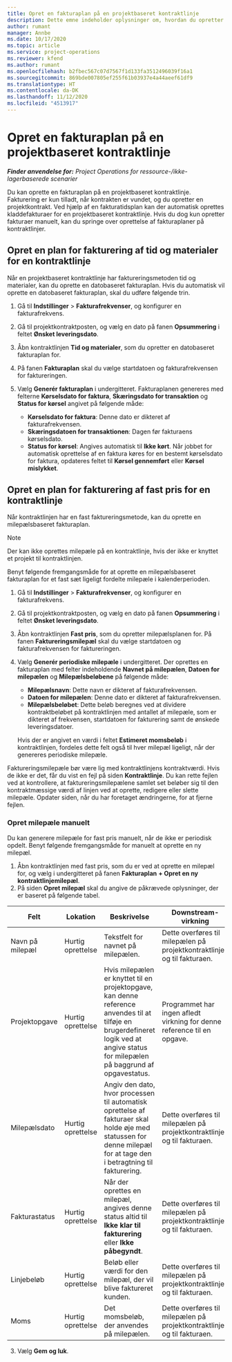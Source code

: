 ```yaml
---
title: Opret en fakturaplan på en projektbaseret kontraktlinje
description: Dette emne indeholder oplysninger om, hvordan du opretter fakturaplaner og milepæle på kontraktlinjer.
author: rumant
manager: Annbe
ms.date: 10/17/2020
ms.topic: article
ms.service: project-operations
ms.reviewer: kfend
ms.author: rumant
ms.openlocfilehash: b2fbec567c07d7567f1d133fa3512496039f16a1
ms.sourcegitcommit: 869bde007805ef255f61b03937e4a44aeef61df9
ms.translationtype: HT
ms.contentlocale: da-DK
ms.lasthandoff: 11/12/2020
ms.locfileid: "4513917"
---
```

# <a name="create-an-invoice-schedule-on-a-project-based-contract-line"></a>Opret en fakturaplan på en projektbaseret kontraktlinje 

_**Finder anvendelse for:** Project Operations for ressource-/ikke-lagerbaserede scenarier_

Du kan oprette en fakturaplan på en projektbaseret kontraktlinje. Fakturering er kun tilladt, når kontrakten er vundet, og du opretter en projektkontrakt. Ved hjælp af en fakturatidsplan kan der automatisk oprettes kladdefakturaer for en projektbaseret kontraktlinje. Hvis du dog kun opretter fakturaer manuelt, kan du springe over oprettelse af fakturaplaner på kontraktlinjer.

## <a name="create-a-time-and-material-invoice-schedule-for-a-contract-line"></a>Opret en plan for fakturering af tid og materialer for en kontraktlinje

Når en projektbaseret kontraktlinje har faktureringsmetoden tid og materialer, kan du oprette en datobaseret fakturaplan. Hvis du automatisk vil oprette en datobaseret fakturaplan, skal du udføre følgende trin.

1. Gå til **Indstillinger** > **Fakturafrekvenser**, og konfigurer en fakturafrekvens.
2. Gå til projektkontraktposten, og vælg en dato på fanen **Opsummering** i feltet **Ønsket leveringsdato**.
3. Åbn kontraktlinjen **Tid og materialer**, som du opretter en datobaseret fakturaplan for. 
4. På fanen **Fakturaplan** skal du vælge startdatoen og fakturafrekvensen for faktureringen.
5. Vælg **Generér fakturaplan** i undergitteret. Fakturaplanen genereres med felterne **Kørselsdato for faktura**, **Skæringsdato for transaktion** og **Status for kørsel** angivet på følgende måde:

    - **Kørselsdato for faktura**: Denne dato er dikteret af fakturafrekvensen.
    - **Skæringsdatoen for transaktionen**: Dagen før fakturaens kørselsdato.
    - **Status for kørsel**: Angives automatisk til **Ikke kørt**. Når jobbet for automatisk oprettelse af en faktura køres for en bestemt kørselsdato for faktura, opdateres feltet til **Kørsel gennemført** eller **Kørsel mislykket**.

## <a name="create-a-fixed-price-invoice-schedule-for-a-contract-line"></a>Opret en plan for fakturering af fast pris for en kontraktlinje

Når kontraktlinjen har en fast faktureringsmetode, kan du oprette en milepælsbaseret fakturaplan. 

> [!NOTE]
> Der kan ikke oprettes milepæle på en kontraktlinje, hvis der ikke er knyttet et projekt til kontraktlinjen.

Benyt følgende fremgangsmåde for at oprette en milepælsbaseret fakturaplan for et fast sæt ligeligt fordelte milepæle i kalenderperioden.

1. Gå til **Indstillinger** > **Fakturafrekvenser**, og konfigurer en fakturafrekvens.
2. Gå til projektkontraktposten, og vælg en dato på fanen **Opsummering** i feltet **Ønsket leveringsdato**.
3. Åbn kontraktlinjen **Fast pris**, som du opretter milepælsplanen for. På fanen **Faktureringsmilepæl** skal du vælge startdatoen og fakturafrekvensen for faktureringen. 
4. Vælg **Generér periodiske milepæle** i undergitteret. Der oprettes en fakturaplan med felter indeholdende **Navnet på milepælen**, **Datoen for milepælen** og **Milepælsbeløbene** på følgende måde:

    - **Milepælsnavn**: Dette navn er dikteret af fakturafrekvensen.
    - **Datoen for milepælen**: Denne dato er dikteret af fakturafrekvensen.
    - **Milepælsbeløbet**: Dette beløb beregnes ved at dividere kontraktbeløbet på kontraktlinjen med antallet af milepæle, som er dikteret af frekvensen, startdatoen for fakturering samt de ønskede leveringsdatoer.

    Hvis der er angivet en værdi i feltet **Estimeret momsbeløb** i kontraktlinjen, fordeles dette felt også til hver milepæl ligeligt, når der genereres periodiske milepæle.

Faktureringsmilepæle bør være lig med kontraktlinjens kontraktværdi. Hvis de ikke er det, får du vist en fejl på siden **Kontraktlinje**. Du kan rette fejlen ved at kontrollere, at faktureringsmilepælene samlet set beløber sig til den kontraktmæssige værdi af linjen ved at oprette, redigere eller slette milepæle. Opdater siden, når du har foretaget ændringerne, for at fjerne fejlen.

### <a name="manually-create-milestones"></a>Opret milepæle manuelt

Du kan generere milepæle for fast pris manuelt, når de ikke er periodisk opdelt. Benyt følgende fremgangsmåde for manuelt at oprette en ny milepæl.

1. Åbn kontraktlinjen med fast pris, som du er ved at oprette en milepæl for, og vælg i undergitteret på fanen **Fakturaplan** **+ Opret en ny kontraktlinjemilepæl**. 
2. På siden **Opret milepæl** skal du angive de påkrævede oplysninger, der er baseret på følgende tabel.

| Felt | Lokation | Beskrivelse | Downstream-virkning |
| --- | --- | --- | --- |
| Navn på milepæl | Hurtig oprettelse | Tekstfelt for navnet på milepælen. | Dette overføres til milepælen på projektkontraktlinjen og til fakturaen. |
| Projektopgave | Hurtig oprettelse | Hvis milepælen er knyttet til en projektopgave, kan denne reference anvendes til at tilføje en brugerdefineret logik ved at angive status for milepælen på baggrund af opgavestatus. | Programmet har ingen afledt virkning for denne reference til en opgave. |
| Milepælsdato | Hurtig oprettelse | Angiv den dato, hvor processen til automatisk oprettelse af fakturaer skal holde øje med statussen for denne milepæl for at tage den i betragtning til fakturering. | Dette overføres til milepælen på projektkontraktlinjen og til fakturaen. |
| Fakturastatus | Hurtig oprettelse | Når der oprettes en milepæl, angives denne status altid til **Ikke klar til fakturering** eller **Ikke påbegyndt**. | Dette overføres til milepælen på projektkontraktlinjen og til fakturaen. |
| Linjebeløb | Hurtig oprettelse | Beløb eller værdi for den milepæl, der vil blive faktureret kunden. | Dette overføres til milepælen på projektkontraktlinjen og til fakturaen. |
| Moms | Hurtig oprettelse | Det momsbeløb, der anvendes på milepælen. | Dette overføres til milepælen på projektkontraktlinjen og til fakturaen. |

3. Vælg **Gem og luk**.
